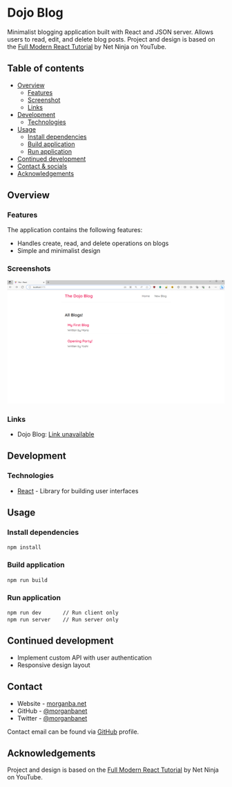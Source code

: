 # Dojo Blog

Minimalist blogging application built with React and JSON server. Allows users to read, edit, and delete blog posts. Project and design is based on the [Full Modern React Tutorial](https://www.youtube.com/playlist?list=PL4cUxeGkcC9gZD-Tvwfod2gaISzfRiP9d) by Net Ninja on YouTube.

## Table of contents

- [Overview](#overview)
  - [Features](#features)
  - [Screenshot](#screenshot)
  - [Links](#links)
- [Development](#development)
  - [Technologies](#technologies)
- [Usage](#usage)
  - [Install dependencies](#install-dependencies)
  - [Build application](#build-application)
  - [Run application](#run-application)
- [Continued development](#continued-development)
- [Contact & socials](#contact)
- [Acknowledgements](#acknowledgements)

## Overview

### Features

The application contains the following features:

- Handles create, read, and delete operations on blogs
- Simple and minimalist design

### Screenshots

![screenshot](./public/screenshot.jpg)

### Links

- Dojo Blog: [Link unavailable]()

## Development

### Technologies

- [React](https://react.dev/) - Library for building user interfaces

## Usage

### Install dependencies

```
npm install
```

### Build application

```
npm run build
```

### Run application

```
npm run dev       // Run client only
npm run server    // Run server only
```

## Continued development

- Implement custom API with user authentication
- Responsive design layout

## Contact

- Website - [morganba.net](morganba.net)
- GitHub - [@morganbanet](https://github.com/morganbanet)
- Twitter - [@morganbanet](https://twitter.com/morganbanet)

Contact email can be found via [GitHub](https://gist.github.com/morganbanet) profile.

## Acknowledgements

Project and design is based on the [Full Modern React Tutorial](https://www.youtube.com/playlist?list=PL4cUxeGkcC9gZD-Tvwfod2gaISzfRiP9d) by Net Ninja on YouTube.
